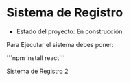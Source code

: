 <h1> Sistema de Registro</h1>

- Estado del proyecto: En construcción. 

Para Ejecutar el sistema debes poner:

´´´npm install react´´´

Sistema de Registro 2 
